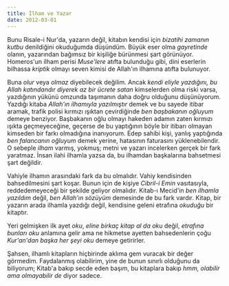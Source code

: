 ```yaml
---
title: İlham ve Yazar
date: 2012-03-01
---
```


Bunu Risale-i Nur'da, yazarın değil, kitabın kendisi için *bizatihi
zamanın kutbu* denildiğini okuduğumda düşündüm. Büyük eser olma
*gayretinde* olanın, yazarından bağımsız bir kişiliğe bürünmesi şart
görünüyor. Homeros'un ilham perisi *Muse'lere* atıfta bulunduğu gibi,
dini eserlerin bilhassa *kriptik* olmayı seven kimisi de Allah'ın
ilhamına atıfta bulunuyor.

Buna *olur* veya *olmaz* diyebilecek değilim. Ancak *kendi eliyle
yazdığını, bu Allah katındandır diyerek az bir ücrete satan* kimselerden
olma riski varsa, yazdığının yükünü omzunda taşımanın daha doğru
olduğunu düşünüyorum. Yazdığı kitaba *Allah'ın ilhamıyla yazılmıştır*
demek ve bu sayede itibar aramak, trafik polisi kırmızı ışıktan
çevirdiğinde *ben başbakanın oğluyum* demeye benziyor. Başbakanın oğlu
olmayı hakeden adamın zaten kırmızı ışıkta geçmeyeceğine, geçerse de bu
yaptığının böyle bir itibarı olmayan kimseden bir farkı olmadığına
inanıyorum. Edep sahibi kişi, yanlış yaptığında *ben falancanın oğluyum*
demek yerine, hatasının faturasını yüklenebilendir. O sebeple *ilham*
varmış, yokmuş; metni ve yazarı incelerken gerçek bir fark yaratmaz.
İnsan ilahi ilhamla yazsa da, bu ilhamdan başkalarına bahsetmesi şart
değildir.

Vahiyle ilhamın arasındaki fark da bu olmalıdır. Vahiy kendisinden
bahsedilmesini şart koşar. Bunun için de kişiye *Cibril-i Emin*
vasıtasıyla, reddedemeyeceği bir şekilde geliyor olmalıdır. Kitab-ı
Mecid'in *ben ilhamla yazıldım* değil, *ben Allah'ın sözüyüm* demesinde
de bu fark vardır. Kitap, bir yazarın arada ilhamla yazdığı değil,
kendisine geleni etrafına *okuduğu* bir kitaptır.

Yeri gelmişken ilk ayet *oku*, *eline birkaç kitap al da oku* değil,
*etrafına bunları oku* anlamına gelir ama ne hikmetse ayetten
bahsedenlerin çoğu *Kur'an'dan başka her şeyi oku* demeye getirirler.

Şahsen, ilhamlı kitapların hiçbirinde aklıma gem vuracak bir değer
görmedim. Faydalanmış olabilirim, yine de bunun sınırlı olduğunu da
biliyorum; Kitab'a bakıp secde eden başım, bu kitaplara bakıp *hmm,
olabilir ama olmayabilir de* diyor sadece.

